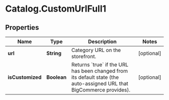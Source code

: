 # Catalog.CustomUrlFull1

## Properties
Name | Type | Description | Notes
------------ | ------------- | ------------- | -------------
**url** | **String** | Category URL on the storefront.  | [optional] 
**isCustomized** | **Boolean** | Returns &#x60;true&#x60; if the URL has been changed from its default state (the auto-assigned URL that BigCommerce provides).  | [optional] 
